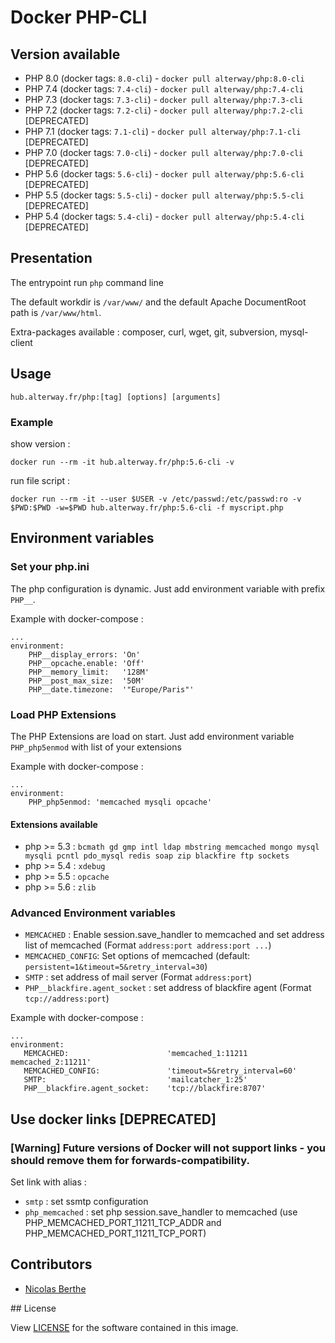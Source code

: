 # Docker PHP-CLI

## Version available

- PHP 8.0 (docker tags: `8.0-cli`) - `docker pull alterway/php:8.0-cli`
- PHP 7.4 (docker tags: `7.4-cli`) - `docker pull alterway/php:7.4-cli`
- PHP 7.3 (docker tags: `7.3-cli`) - `docker pull alterway/php:7.3-cli`
- PHP 7.2 (docker tags: `7.2-cli`) - `docker pull alterway/php:7.2-cli` [DEPRECATED]
- PHP 7.1 (docker tags: `7.1-cli`) - `docker pull alterway/php:7.1-cli` [DEPRECATED]
- PHP 7.0 (docker tags: `7.0-cli`) - `docker pull alterway/php:7.0-cli` [DEPRECATED]
- PHP 5.6 (docker tags: `5.6-cli`) - `docker pull alterway/php:5.6-cli` [DEPRECATED]
- PHP 5.5 (docker tags: `5.5-cli`) - `docker pull alterway/php:5.5-cli` [DEPRECATED]
- PHP 5.4 (docker tags: `5.4-cli`) - `docker pull alterway/php:5.4-cli` [DEPRECATED]


## Presentation

The entrypoint run `php` command line

The default workdir is `/var/www/` and the default Apache DocumentRoot path is `/var/www/html`.

Extra-packages available : composer, curl, wget, git, subversion, mysql-client

## Usage

    hub.alterway.fr/php:[tag] [options] [arguments]

### Example

show version :

    docker run --rm -it hub.alterway.fr/php:5.6-cli -v

run file script :

    docker run --rm -it --user $USER -v /etc/passwd:/etc/passwd:ro -v $PWD:$PWD -w=$PWD hub.alterway.fr/php:5.6-cli -f myscript.php


## Environment variables

### Set your php.ini

The php configuration is dynamic. Just add environment variable with prefix `PHP__`.

Example with docker-compose :

    ...
    environment:
        PHP__display_errors: 'On'
        PHP__opcache.enable: 'Off'
        PHP__memory_limit:   '128M'
        PHP__post_max_size:  '50M'
        PHP__date.timezone:  '"Europe/Paris"'

### Load PHP Extensions

The PHP Extensions are load on start. Just add environment variable `PHP_php5enmod` with list of your extensions

Example with docker-compose :

    ...
    environment:
        PHP_php5enmod: 'memcached mysqli opcache'

#### Extensions available
- php >= 5.3 : `bcmath gd gmp intl ldap mbstring memcached mongo mysql mysqli pcntl pdo_mysql redis soap zip blackfire ftp sockets`
- php >= 5.4 : `xdebug`
- php >= 5.5 : `opcache`
- php >= 5.6 : `zlib`

### Advanced Environment variables

- `MEMCACHED` : Enable session.save_handler to memcached and set address list of memcached (Format `address:port address:port ...`)
- `MEMCACHED_CONFIG`: Set options of memcached (default: `persistent=1&timeout=5&retry_interval=30`)
- `SMTP` : set address of mail server (Format `address:port`)
- `PHP__blackfire.agent_socket` : set address of blackfire agent (Format `tcp://address:port`)

Example with docker-compose :

    ...
    environment:
       MEMCACHED:                      'memcached_1:11211 memcached_2:11211'
       MEMCACHED_CONFIG:               'timeout=5&retry_interval=60'
       SMTP:                           'mailcatcher_1:25'
       PHP__blackfire.agent_socket:    'tcp://blackfire:8707'


## Use docker links [DEPRECATED]

### [Warning] Future versions of Docker will not support links - you should remove them for forwards-compatibility.

Set link with alias :

- `smtp` : set ssmtp configuration
- `php_memcached` : set php session.save_handler to memcached (use PHP_MEMCACHED_PORT_11211_TCP_ADDR and PHP_MEMCACHED_PORT_11211_TCP_PORT)

## Contributors

- [Nicolas Berthe](https://github.com/4devnull)

## License

View [LICENSE](https://github.com/alterway/docker-php/blob/master/LICENSE) for the software contained in this image.
